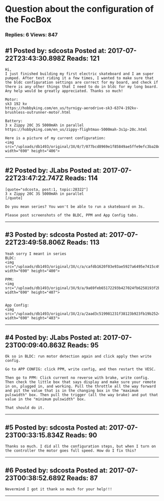# Question about the configuration of the FocBox

### Replies: 6 Views: 847

## \#1 Posted by: sdcosta Posted at: 2017-07-22T23:43:30.898Z Reads: 121

```
Hi,
I just finished building my first electric skateboard and I am super pumped. After test riding it a few times, I wanted to make sure that the bldc configuration settings are correct for my board, and check if there is any other things that I need to do in bldc for my long board.  Any help would be greatly appreciated. Thanks so much!

Motor:
sk3 192 kv
https://hobbyking.com/en_us/turnigy-aerodrive-sk3-6374-192kv-brushless-outrunner-motor.html

Battery:
3 x Zippy 20C 3S 5000mAh in parallel
https://hobbyking.com/en_us/zippy-flightmax-5000mah-3s1p-20c.html

Here is a picture of my current configuration:
<img src="/uploads/db1493/original/3X/0/7/077bcd8969e1f85849ae5ffe9efc3ba28db3bf74.PNG" width="690" height="406">
```

---
## \#2 Posted by: JLabs Posted at: 2017-07-22T23:47:22.747Z Reads: 114

```
[quote="sdcosta, post:1, topic:28322"]
3 x Zippy 20C 3S 5000mAh in parallel
[/quote]

Do you mean series? You won't be able to run a skateboard on 3s. 

Please post screenshots of the BLDC, PPM and App Config tabs.
```

---
## \#3 Posted by: sdcosta Posted at: 2017-07-22T23:49:58.806Z Reads: 113

```
Yeah sorry I meant in series 
BLDC:
<img src="/uploads/db1493/original/3X/c/a/cafdb1620f03e93ae5927a6495e7415c49e00279.png" width="690" height="400">

PPM:
<img src="/uploads/db1493/original/3X/9/a/9a69feb65172293b427024fb6258193f2bf3b135.png" width="690" height="407">


App Config:
<img src="/uploads/db1493/original/3X/2/a/2aad3c519981231f38123b923fb19b2524646140.png" width="690" height="403">
```

---
## \#4 Posted by: JLabs Posted at: 2017-07-23T00:09:40.863Z Reads: 95

```
Ok so in BLDC: run motor detection again and click apply then write config. 

Go to APP CONFIG: click PPM, write config, and then restart the VESC.

Then go to PPM: Click current no reverse with brake, write config. Then check the little box that says display and make sure your remote in on, plugged in, and working. Pull the throttle all the way forward and pit the value that is in the changing box in the "maximum pulswidth" box. Then pull the trigger (all the way brake) and put that value in the "minimum pulswidth" box. 

That should do it.
```

---
## \#5 Posted by: sdcosta Posted at: 2017-07-23T00:33:15.834Z Reads: 90

```
Thanks so much. I did all the configuration steps, but when I turn on the controller the motor goes full speed. How do I fix this?
```

---
## \#6 Posted by: sdcosta Posted at: 2017-07-23T00:38:52.689Z Reads: 87

```
Nevermind I got it thank so much for your help!!!
```

---
